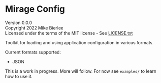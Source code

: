 # Mirage Config

Version 0.0.0  
Copyright 2022 Mike Bierlee  
Licensed under the terms of the MIT license - See [LICENSE.txt](LICENSE.txt)

Toolkit for loading and using application configuration in various formats.

Current formats supported:

- JSON

This is a work in progress. More will follow. For now see `examples/` to learn how to use it.
